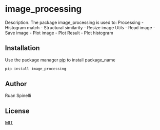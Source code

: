 # image_processing

Description. 
The package image_processing is used to:
	Processing
		- Histogram match 
		- Structural similarity
		- Resize image
	Utils
		- Read image
		- Save image
		- Plot image 
		- Plot Result 
		- Plot histogram


## Installation

Use the package manager [pip](https://pip.pypa.io/en/stable/) to install package_name

```bash
pip install image_processing
```


## Author
Ruan Spinelli

## License
[MIT](https://choosealicense.com/licenses/mit/)